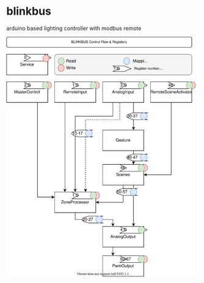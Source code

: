 # blinkbus
arduino based lighting controller with modbus remote

![contr](docs/BLINKBUS_Control_Flow_&_Registers.svg)